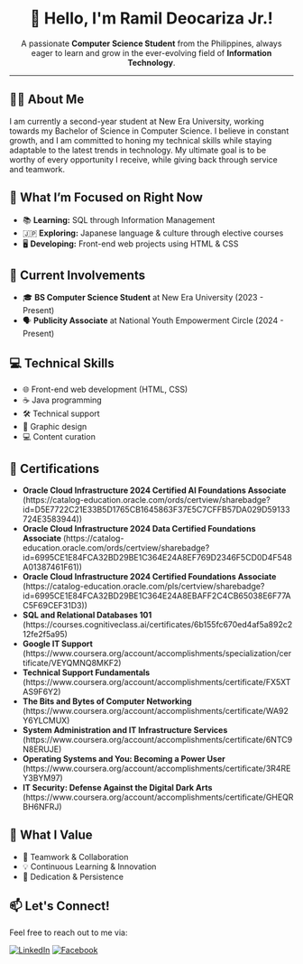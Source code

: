 <h1 align="center"> 👋 Hello, I'm Ramil Deocariza Jr.! </h1>

<p align="center">
  A passionate <b>Computer Science Student</b> from the Philippines, always eager to learn and grow in the ever-evolving field of <b>Information Technology</b>.
</p>

---

<h2> 👨‍💻 About Me </h2>
<p> 
  I am currently a second-year student at New Era University, working towards my Bachelor of Science in Computer Science. 
  I believe in constant growth, and I am committed to honing my technical skills while staying adaptable to the latest trends in technology. 
  My ultimate goal is to be worthy of every opportunity I receive, while giving back through service and teamwork.
</p>

<h2> 🎯 What I’m Focused on Right Now </h2>
<ul>
  <li> 📚 <b>Learning:</b> SQL through Information Management</li>
  <li> 🇯🇵 <b>Exploring:</b> Japanese language & culture through elective courses</li>
  <li> 🖥️ <b>Developing:</b> Front-end web projects using HTML & CSS</li>
</ul>

<h2> 💼 Current Involvements </h2>
<ul>
  <li> 🎓 <b>BS Computer Science Student</b> at New Era University (2023 - Present)</li>
  <li> 🗣️ <b>Publicity Associate</b> at National Youth Empowerment Circle (2024 - Present)</li>
</ul>

<h2> 💻 Technical Skills </h2>
<ul>
  <li> 🌐 Front-end web development (HTML, CSS)</li>
  <li> ☕ Java programming</li>
  <li> 🛠️ Technical support</li>
  <li> 🎨 Graphic design</li>
  <li> 💻 Content curation</li>
</ul>

<h2> 📜 Certifications </h2>
<ul>
  <li> <b> Oracle Cloud Infrastructure 2024 Certified AI Foundations Associate </b>
(https://catalog-education.oracle.com/ords/certview/sharebadge?id=D5E7722C21E33B5D1765CB1645863F37E5C7CFFB57DA029D59133724E3583944)) </li>
  <li> <b> Oracle Cloud Infrastructure 2024 Data Certified Foundations Associate </b>
(https://catalog-education.oracle.com/ords/certview/sharebadge?id=6995CE1E84FCA32BD29BE1C364E24A8EF769D2346F5CD0D4F548A01387461F61)) </li>
  <li> <b> Oracle Cloud Infrastructure 2024 Certified Foundations Associate </b>
(https://catalog-education.oracle.com/pls/certview/sharebadge?id=6995CE1E84FCA32BD29BE1C364E24A8EBAFF2C4CB65038E6F77AC5F69CEF31D3)) </li>
  <li> <b> SQL and Relational Databases 101 </b> (https://courses.cognitiveclass.ai/certificates/6b155fc670ed4af5a892c212fe2f5a95) </li>
  <li> <b> Google IT Support </b> (https://www.coursera.org/account/accomplishments/specialization/certificate/VEYQMNQ8MKF2) </li>
  <li> <b> Technical Support Fundamentals </b> (https://www.coursera.org/account/accomplishments/certificate/FX5XTAS9F6Y2) </li>
  <li> <b> The Bits and Bytes of Computer Networking </b> (https://www.coursera.org/account/accomplishments/certificate/WA92Y6YLCMUX) </li>
  <li> <b> System Administration and IT Infrastructure Services </b> (https://www.coursera.org/account/accomplishments/certificate/6NTC9N8ERUJE) </li>
  <li> <b> Operating Systems and You: Becoming a Power User </b> (https://www.coursera.org/account/accomplishments/certificate/3R4REY3BYM97) </li>
  <li> <b> IT Security: Defense Against the Digital Dark Arts </b> (https://www.coursera.org/account/accomplishments/certificate/GHEQRBH6NFRJ) </li>
</ul>

<h2> 🌟 What I Value </h2>
<ul>
  <li> 🤝 Teamwork & Collaboration</li>
  <li> 💡 Continuous Learning & Innovation</li>
  <li> 🎯 Dedication & Persistence</li>
</ul>

<h2> 📫 Let's Connect! </h2>
<p>Feel free to reach out to me via:</p>

[![LinkedIn](https://img.shields.io/badge/LinkedIn-%230077B5.svg?logo=linkedin&logoColor=white)](https://linkedin.com/in/ramdcrz) 
[![Facebook](https://img.shields.io/badge/Facebook-%231877F2.svg?logo=Facebook&logoColor=white)](https://facebook.com/ramdcrz)

